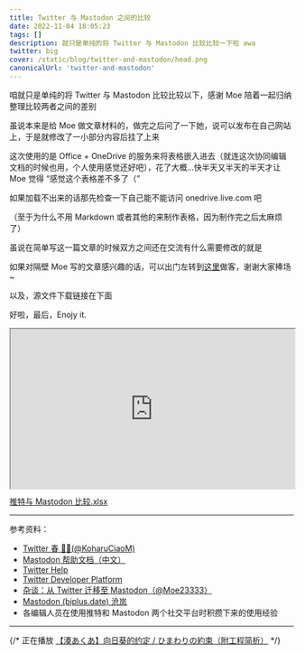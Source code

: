 ```yaml
---
title: Twitter 与 Mastodon 之间的比较
date: 2022-11-04 18:05:23
tags: []
description: 就只是单纯的将 Twitter 与 Mastodon 比较比较一下啦 awa
twitter: big
cover: /static/blog/twitter-and-mastodon/head.png
canonicalUrl: 'twitter-and-mastodon'
---
```


咱就只是单纯的将 Twitter 与 Mastodon 比较比较以下，感谢 Moe 陪着一起归纳整理比较两者之间的差别

虽说本来是给 Moe 做文章材料的，做完之后问了一下她，说可以发布在自己网站上，于是就修改了一小部分内容后挂了上来

这次使用的是 Office + OneDrive 的服务来将表格嵌入进去（就连这次协同编辑文档的时候也用，个人使用感觉还好吧），花了大概...快半天又半天的半天才让 Moe 觉得 “感觉这个表格差不多了（”

如果加载不出来的话那先检查一下自己能不能访问 onedrive.live.com 吧

（至于为什么不用 Markdown 或者其他的来制作表格，因为制作完之后太麻烦了）

虽说在简单写这一篇文章的时候双方之间还在交流有什么需要修改的就是

如果对隔壁 Moe 写的文章感兴趣的话，可以出门左转到[这里](https://moe23333.vercel.app/posts/twitter-to-mastodon)做客，谢谢大家捧场~

以及，源文件下载链接在下面

好啦，最后，Enojy it.

<style>
    .iframe-container {
  /* 
  padding-top 为高/宽的值
  16:9 为 9/16=56.25%
  */
  padding-top: 56.25%;
  position: relative;
}
.iframe-container iframe {
   position: absolute;
   height: 100%;
   width: 100%;
   top: 0;
   left: 0;
}
</style>
<div class="iframe-container">
  <iframe src="https://onedrive.live.com/embed?cid=4A8148EC7FFBF4D4&resid=4A8148EC7FFBF4D4%215734&authkey=AMfo7VhuO2qliQ0&em=2" loading="lazy"></iframe>
</div>

[推特与 Mastodon 比较.xlsx](static/blog/推特与Mastodon比较.xlsx)

---

参考资料：

- [Twitter 春 🦊🌹(@KoharuCiaoM)](https://web.archive.org/web/20201213094030/https://twitter.com/KoharuCiaoM/status/1338056076902592513)
- [Mastodon 帮助文档（中文）](https://docs.joinmastodon.org/zh-cn/)
- [Twitter Help](https://help.twitter.com)
- [Twitter Developer Platform](https://developer.twitter.com/zh-cn/docs)
- [杂谈：从 Twitter 迁移至 Mastodon（@Moe23333）](https://moe23333.vercel.app/posts/twitter-to-mastodon)
- [Mastodon (biplus.date) 沧岚](https://mastodon.social/@Moe23333/109286982956728232)
- 各编辑人员在使用推特和 Mastodon 两个社交平台时积攒下来的使用经验

---

{/* 正在播放 [【湊あくあ】向日葵的约定 / ひまわりの約束（附工程简析）](https://www.bilibili.com/video/av755229443/) */}
